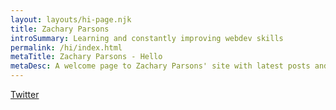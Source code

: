 ```yaml
---
layout: layouts/hi-page.njk
title: Zachary Parsons
introSummary: Learning and constantly improving webdev skills
permalink: /hi/index.html
metaTitle: Zachary Parsons - Hello
metaDesc: A welcome page to Zachary Parsons' site with latest posts and important links!
---
```



<a class="button weight-bold" href="https://twitter.com/originalzedders">Twitter</a>